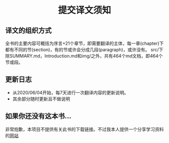 <h1 align="center">提交译文须知</h1>


## 译文的组织方式
全书的主要内容可概括为序言+21个章节，即需要翻译的主体，每一章(chapter)下都有不同的节(section)，有的节或许会分成几段(paragraph)，或许没有。
src/下除SUMMARY.md，Introduction.md和img/之外，共有464个md文档，即464个节或段。


## 更新日志
- 从2020/06/04开始，每7天进行一次翻译内容的更新说明。
- 其余部分随时更新且不做说明


## 如果你还没有这本书...
非常抱歉，本项目不提供有关此书的下载链接。不过我本人提供一个分享学习资料的[网站](https://salttiger.com/about/)